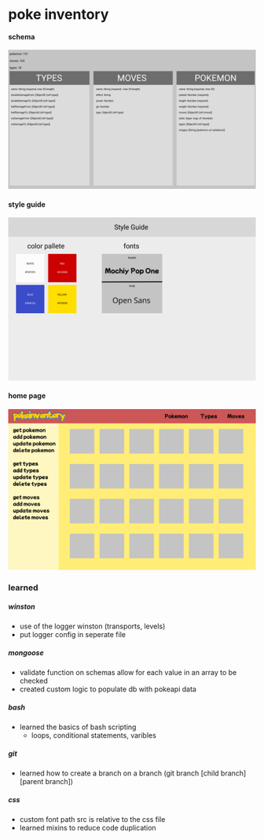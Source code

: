 # poke inventory

#### schema

![inventory models](public/images/pokeinventory_schema.png)

#### style guide

![style guide](public/images/styleGuide.png)

<!-- TODO fix colors -->

#### home page

![style guide](public/images/homepage.png)

### learned

##### winston

- use of the logger winston (transports, levels)
- put logger config in seperate file

##### mongoose

- validate function on schemas allow for each value in an array to be checked
- created custom logic to populate db with pokeapi data

##### bash

- learned the basics of bash scripting
  - loops, conditional statements, varibles

##### git

- learned how to create a branch on a branch (git branch [child branch] [parent branch])

##### css

- custom font path src is relative to the css file
- learned mixins to reduce code duplication
